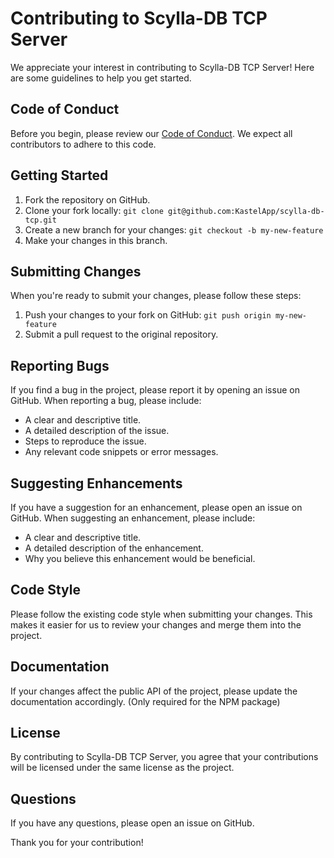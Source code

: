 # Contributing to Scylla-DB TCP Server

We appreciate your interest in contributing to Scylla-DB TCP Server! Here are some guidelines to help you get started.

## Code of Conduct

Before you begin, please review our [Code of Conduct](Code%20Of%20Conduct.md). We expect all contributors to adhere to this code.

## Getting Started

1. Fork the repository on GitHub.
2. Clone your fork locally: `git clone git@github.com:KastelApp/scylla-db-tcp.git`
3. Create a new branch for your changes: `git checkout -b my-new-feature`
4. Make your changes in this branch.

## Submitting Changes

When you're ready to submit your changes, please follow these steps:

1. Push your changes to your fork on GitHub: `git push origin my-new-feature`
2. Submit a pull request to the original repository.

## Reporting Bugs

If you find a bug in the project, please report it by opening an issue on GitHub. When reporting a bug, please include:

- A clear and descriptive title.
- A detailed description of the issue.
- Steps to reproduce the issue.
- Any relevant code snippets or error messages.

## Suggesting Enhancements

If you have a suggestion for an enhancement, please open an issue on GitHub. When suggesting an enhancement, please include:

- A clear and descriptive title.
- A detailed description of the enhancement.
- Why you believe this enhancement would be beneficial.

## Code Style

Please follow the existing code style when submitting your changes. This makes it easier for us to review your changes and merge them into the project.

## Documentation

If your changes affect the public API of the project, please update the documentation accordingly. (Only required for the NPM package)

## License

By contributing to Scylla-DB TCP Server, you agree that your contributions will be licensed under the same license as the project.

## Questions

If you have any questions, please open an issue on GitHub.

Thank you for your contribution!
